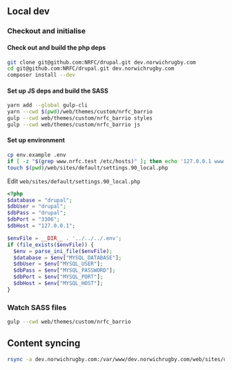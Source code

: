 ## Local dev

### Checkout and initialise

#### Check out and build the php deps

```bash
git clone git@github.com:NRFC/drupal.git dev.norwichrugby.com
cd git@github.com:NRFC/drupal.git dev.norwichrugby.com
composer install --dev
```

#### Set up JS deps and build the SASS

```bash
yarn add --global gulp-cli
yarn --cwd $(pwd)/web/themes/custom/nrfc_barrio
gulp --cwd web/themes/custom/nrfc_barrio styles
gulp --cwd web/themes/custom/nrfc_barrio js
```

#### Set up environment

```bash
cp env.example .env
if [ -z "$(grep www.nrfc.test /etc/hosts)" ]; then echo '127.0.0.1 www.nrfc.test nrfc.test' | sudo tee -a /etc/hosts; fi
touch $(pwd)/web/sites/default/settings.90_local.php
```

Edit `web/sites/default/settings.90_local.php`

```php
<?php
$database = "drupal";
$dbUser = "drupal";
$dbPass = "drupal";
$dbPort = "3306";
$dbHost = "127.0.0.1";

$envFile = __DIR__ . '../../../.env';
if (file_exists($envFile)) {
  $env = parse_ini_file($envFile);
  $database = $env["MYSQL_DATABASE"];
  $dbUser = $env["MYSQL_USER"];
  $dbPass = $env["MYSQL_PASSWORD"];
  $dbPort = $env["MYSQL_PORT"];
  $dbHost = $env["MYSQL_HOST"];
}
```

### Watch SASS files

```bash
gulp --cwd web/themes/custom/nrfc_barrio
```

## Content syncing

```bash
rsync -a dev.norwichrugby.com:/var/www/dev.norwichrugby.com/web/sites/default/files web/sites/default
```
